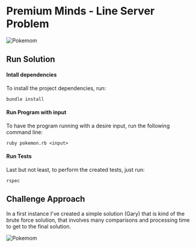 # Premium Minds - Line Server Problem

![Pokemom](https://teste-martinho-page.s3-eu-west-1.amazonaws.com/share/pokemom.png)

## Run Solution

#### Intall dependencies

To install the project dependencies, run:

```bundle install```

#### Run Program with input

To have the program running with a desire input, run the following command line:

```ruby pokemon.rb <input>```

#### Run Tests

Last but not least, to perform the created tests, just run:

```rspec```

## Challenge Approach

In a first instance I've created a simple solution (Gary) that is kind of the brute force solution, that involves many comparisons and processing time to get to the final solution.

![Pokemom](https://teste-martinho-page.s3-eu-west-1.amazonaws.com/share/pokemom.png)
